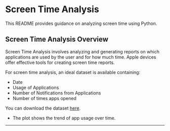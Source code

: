 # Screen Time Analysis
This README provides guidance on analyzing screen time using Python.

## Screen Time Analysis Overview

Screen Time Analysis involves analyzing and generating reports on which applications are used by the user and for how much time. Apple devices offer effective tools for creating screen time reports.  

For screen time analysis, an ideal dataset is available containing:  

- Date
- Usage of Applications
- Number of Notifications from Applications
- Number of times apps opened

You can download the dataset [here](https://www.kaggle.com/datasets/ruchi798/analyzing-screen-time).

- The plot shows the trend of app usage over time.
---
